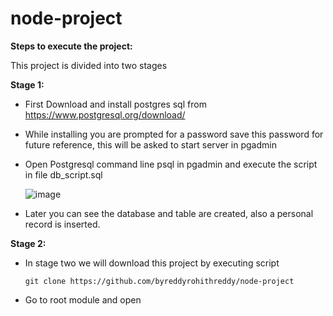 # node-project

<b>Steps to execute the project:</b>

This project is divided into two stages

<b>Stage 1:</b>
- First Download and install postgres sql from https://www.postgresql.org/download/
- While installing you are prompted for a password save this password for future reference, this will be asked to start server in pgadmin
- Open Postgresql command line psql in pgadmin and execute the script in file db_script.sql
  
  ![image](https://github.com/byreddyrohithreddy/node-project/assets/34168749/3e70e13c-d3e7-4e1c-88eb-c56aab29d03d)

- Later you can see the database and table are created, also a personal record is inserted.

<b>Stage 2:</b>
- In stage two we will download this project by executing script
  ```
  git clone https://github.com/byreddyrohithreddy/node-project
   ```
- Go to root module and open 
  
